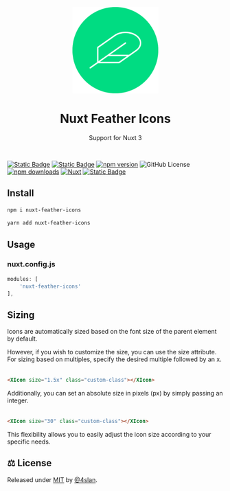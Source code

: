 <div align="center">
<img src=".github/nuxt-feather-icons.svg" width="200">
</div>
<h1 align="center">Nuxt Feather Icons</h1>
<p align="center">Support for Nuxt 3</p>
<br>


[![Static Badge][npm-src]][npm-href]
[![Static Badge][github-src]][github-href]
[![npm version][npm-v-src]][npm-v-href]
![GitHub License][license]
[![npm downloads][npm-d-src]][npm-d-href]
[![Nuxt][nuxt-src]][nuxt-href]
[![Static Badge][sponsor-src]][sponsor-href]

## Install

```bash
npm i nuxt-feather-icons
```

```bash
yarn add nuxt-feather-icons
```

## Usage

### nuxt.config.js

``` js
modules: [
    'nuxt-feather-icons'
],
```

## Sizing

<p>Icons are automatically sized based on the font size of the parent element by default.</p>
<p>However, if you wish to customize the size, you can use the size attribute. For sizing based on multiples, specify the
desired multiple followed by an x.</p>

```html

<XIcon size="1.5x" class="custom-class"></XIcon>
```

<p>Additionally, you can set an absolute size in pixels (px) by simply passing an integer.</p>

```html

<XIcon size="30" class="custom-class"></XIcon>
```

<p>This flexibility allows you to easily adjust the icon size according to your specific needs.</p>

## ⚖️ License

Released under [MIT](/LICENSE) by [@4slan](https://github.com/4sllan).

[npm-src]: https://img.shields.io/badge/NPM:nuxt-feather-icons?style=flat-square&colorA=18181B&colorB=28CF8D

[npm-href]:https://www.npmjs.com/package/nuxt-feather-icons

[github-src]: https://img.shields.io/badge/GITHUB:nuxt-feather-icons?style=flat-square&colorA=18181B&colorB=28CF8D

[github-href]: https://github.com/4sllan/nuxt-feather-icons

[npm-v-src]: https://img.shields.io/npm/v/nuxt-feather-icons/latest.svg?style=flat-square&colorA=18181B&colorB=28CF8D

[npm-v-href]: https://www.npmjs.com/package/nuxt-feather-icons

[license]: https://img.shields.io/github/license/4sllan/nuxt-feather-icons?style=flat-square&colorA=18181B&colorB=28CF8D

[nuxt-src]: https://img.shields.io/badge/Nuxt-18181B?logo=nuxt.js

[nuxt-href]: https://nuxt.com

[npm-d-src]: https://img.shields.io/npm/dt/nuxt-feather-icons.svg?style=flat-square&colorA=18181B&colorB=28CF8D

[npm-d-href]: https://www.npmjs.com/package/nuxt-feather-icons

[sponsor-src]: https://img.shields.io/badge/-%E2%99%A5%20Sponsors-ec5cc6?style=flat-square

[sponsor-href]:https://github.com/sponsors/4sllan